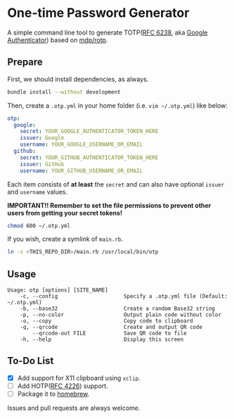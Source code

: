 # One-time Password Generator

A simple command line tool to generate TOTP([RFC 6238](https://tools.ietf.org/html/rfc6238), aka [Google Authenticator](https://en.wikipedia.org/wiki/Google_Authenticator)) based on [mdp/rotp](https://github.com/mdp/rotp).

## Prepare

First, we should install dependencies, as always.

```bash
bundle install --without development
```

Then, create a `.otp.yml` in your home folder (i.e. `vim ~/.otp.yml`) like below:

```yaml
otp:
  google:
    secret: YOUR_GOOGLE_AUTHENTICATOR_TOKEN_HERE
    issuer: Google
    username: YOUR_GOOGLE_USERNAME_OR_EMAIL
  github:
    secret: YOUR_GITHUB_AUTHENTICATOR_TOKEN_HERE
    issuer: GitHub
    username: YOUR_GITHUB_USERNAME_OR_EMAIL
```

Each item consists of **at least** the `secret` and can also have optional `issuer` and `username` values.

**IMPORTANT!! Remember to set the file permissions to prevent other users from getting your secret tokens!**

```bash
chmod 600 ~/.otp.yml
```

If you wish, create a symlink of `main.rb`.

```bash
ln -s <THIS_REPO_DIR>/main.rb /usr/local/bin/otp
```

## Usage

```
Usage: otp [options] [SITE_NAME]
    -c, --config                     Specify a .otp.yml file (Default: ~/.otp.yml)
    -b, --base32                     Create a random Base32 string
    -p, --no-color                   Output plain code without color
    -o, --copy                       Copy code to clipboard
    -q, --qrcode                     Create and output QR code
        --qrcode-out FILE            Save QR code to file
    -h, --help                       Display this screen
```

## To-Do List

- [x] Add support for X11 clipboard using `xclip`.
- [ ] Add HOTP([RFC 4226](https://tools.ietf.org/html/rfc4226)) support.
- [ ] Package it to [homebrew](http://brew.sh).

Issues and pull requests are always welcome.
